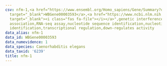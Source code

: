 ```yaml
---
csv: nfm-1,<a href="https://www.ensembl.org/Homo_sapiens/Gene/Summary?db=core;g=WBGene00003593"
  target="_blank">WBGene00003593</a>,<a href="https://www.ncbi.nlm.nih.gov/pubmed/27496166"
  target="_blank"><i class="fas fa-file"></i></a>",genetic interference,functional
  association,RNA-seq assay,nucleotide sequence identification,nucleotide sequence
  identification,transcriptional regulation,down-regulates activity
data_alias: nfm-1
data_id: WBGene00003593
data_numevidence: 1
data_species: Caenorhabditis elegans
data_taxid: '6239'
title: nfm-1
---
```

